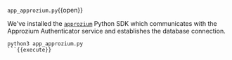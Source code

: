 `app_approzium.py`{{open}}

We've installed the [`approzium`](https://approzium.com/) Python SDK which communicates with the Approzium Authenticator service and establishes the database connection.

```
python3 app_approzium.py
```{{execute}}